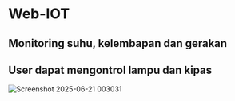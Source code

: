 # Web-IOT

Monitoring suhu, kelembapan dan gerakan
---
User dapat mengontrol lampu dan kipas
---

![Screenshot 2025-06-21 003031](https://github.com/user-attachments/assets/7f9def29-2166-4652-bafe-bf3914f128ae)

